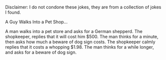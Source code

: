Disclaimer: I do not condone these jokes, they are from a collection of jokes I found.

A Guy Walks Into a Pet Shop...

A man walks into a pet store and asks for a German shepperd. The shopkeeper, replies that it will cost him $500. The man thinks for a minute, then asks how much a beware of dog sign costs. The shopkeeper calmly replies that it costs a whopping $1.98. The man thinks for a while longer, and asks for a beware of dog sign.

